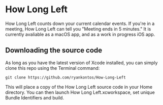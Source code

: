 # How Long Left

How Long Left counts down your current calendar events. If you're in a meeting, How Long Left can tell you "Meeting ends in 5 minutes." It is currently avaliable as a macOS app, and as a work in progress iOS app.

## Downloading the source code

As long as you have the latest version of Xcode installed, you can simply clone this repo using the Terminal command:

```
git clone https://github.com/ryankontos/How-Long-Left
```

This will place a copy of the How Long Left source code in your Home directory. You can then launch How Long Left.xcworkspace, set unique Bundle Identifiers and build.
